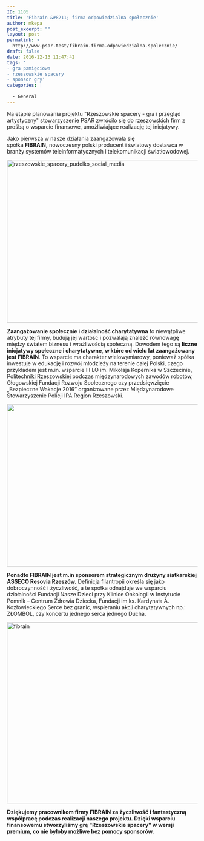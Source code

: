```yaml
---
ID: 1105
title: 'Fibrain &#8211; firma odpowiedzialna społecznie'
author: mkepa
post_excerpt: ""
layout: post
permalink: >
  http://www.psar.test/fibrain-firma-odpowiedzialna-spolecznie/
draft: false
date: 2016-12-13 11:47:42
tags: '
- gra pamięciowa
- rzeszowskie spacery
- sponsor gry'
categories: |
  
  - General
---
```

Na etapie planowania projektu "Rzeszowskie spacery - gra i przegląd artystyczny" stowarzyszenie PSAR zwróciło się do rzeszowskich firm z prośbą o wsparcie finansowe, umożliwiające realizację tej inicjatywy.

Jako pierwsza w nasze działania zaangażowała się spółka <strong>FIBRAIN,</strong> nowoczesny polski producent i światowy dostawca w branży systemów teleinformatycznych i telekomunikacji światłowodowej.

<a href="http://www.psar.test/wp-content/uploads/2016/12/Rzeszowskie_spacery_pudelko_social_media-1-e1481625034897.png"><img class="size-large wp-image-1106 aligncenter" src="http://dev-psar.pantheonsite.io/wp-content/uploads/2016/12/Rzeszowskie_spacery_pudelko_social_media-1-1024x687.png" alt="rzeszowskie_spacery_pudelko_social_media" width="640" height="429" /></a>

<strong>Zaangażowanie społecznie i działalność charytatywna</strong> to niewątpliwe atrybuty tej firmy, budują jej wartość i pozwalają znaleźć równowagę między światem biznesu i wrażliwością społeczną. Dowodem tego są <strong>liczne inicjatywy społeczne i charytatywne</strong>, <strong>w które od wielu lat zaangażowany jest FIBRAIN</strong>. To wsparcie ma charakter wielowymiarowy, ponieważ spółka inwestuje w edukację i rozwój młodzieży na terenie całej Polski, czego przykładem jest m.in. wsparcie III LO im. Mikołaja Kopernika w Szczecinie, Politechniki Rzeszowskiej podczas międzynarodowych zawodów robotów, Głogowskiej Fundacji Rozwoju Społecznego czy przedsięwzięcie „Bezpieczne Wakacje 2016” organizowane przez Międzynarodowe Stowarzyszenie Policji IPA Region Rzeszowski.

<a href="http://www.psar.test/wp-content/uploads/2016/12/fibrain1-e1481625171592.jpg"><img class="wp-image-1108 size-large aligncenter" src="http://dev-psar.pantheonsite.io/wp-content/uploads/2016/12/fibrain1-1024x684.jpg" width="640" height="428" /></a>

<strong>Ponadto FIBRAIN jest m.in sponsorem strategicznym drużyny siatkarskiej ASSECO Resovia Rzeszów.</strong> Definicja filantropii określa się jako dobroczynność i życzliwość, a te spółka odnajduje we wsparciu działalności Fundacji Nasze Dzieci przy Klinice Onkologii w Instytucie Pomnik – Centrum Zdrowia Dziecka, Fundacji im ks. Kardynała A. Kozłowieckiego Serce bez granic, wspieraniu akcji charytatywnych np.: ZŁOMBOL, czy koncertu jednego serca jednego Ducha.

<a href="http://www.psar.test/wp-content/uploads/2016/12/fibrain-e1481625182182.jpg"><img class="alignnone size-large wp-image-1107" src="http://dev-psar.pantheonsite.io/wp-content/uploads/2016/12/fibrain-1024x765.jpg" alt="fibrain" width="640" height="478" /></a>

<strong>Dziękujemy pracownikom firmy FIBRAIN za życzliwość i fantastyczną współpracę podczas realizacji naszego projektu. Dzięki wsparciu finansowemu stworzyliśmy grę "Rzeszowskie spacery" w wersji premium, co nie byłoby możliwe bez pomocy sponsorów.</strong>